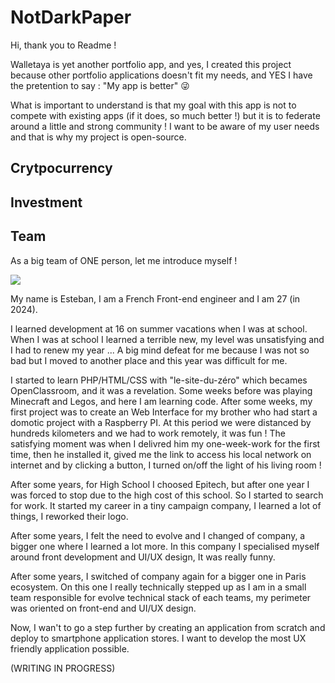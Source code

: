 # NotDarkPaper

Hi, thank you to Readme !

Walletaya is yet another portfolio app, and yes, I created this project because other portfolio applications doesn't fit my needs, and YES I have the pretention to say : "My app is better" 😜

What is important to understand is that my goal with this app is not to compete with existing apps (if it does, so much better !) but it is to federate around a little and strong community ! I want to be aware of my user needs and that is why my project is open-source.

## Crytpocurrency

## Investment 

## Team

As a big team of ONE person, let me introduce myself !

![](https://media.licdn.com/dms/image/D4E03AQF0WIUdKV1gwQ/profile-displayphoto-shrink_200_200/0/1676024747403?e=1718841600&v=beta&t=mS9sM-HmZHLDzbP81WBA53I7jbU3_k-4h_nS2SBlu6s)

My name is Esteban, I am a French Front-end engineer and I am 27 (in 2024).

I learned development at 16 on summer vacations when I was at school. When I was at school I learned a terrible new, my level was unsatisfying and I had to renew my year ... A big mind defeat for me because I was not so bad but I moved to another place and this year was difficult for me.

I started to learn PHP/HTML/CSS with "le-site-du-zéro" which becames OpenClassroom, and it was a revelation. Some weeks before was playing Minecraft and Legos, and here I am learning code. After some weeks, my first project was to create an Web Interface for my brother who had start a domotic project with a Raspberry PI. At this period we were distanced by hundreds kilometers and we had to work remotely, it was fun ! The satisfying moment was when I delivred him my one-week-work for the first time, then he installed it, gived me the link to access his local network on internet and by clicking a button, I turned on/off the light of his living room !

After some years, for High School I choosed Epitech, but after one year I was forced to stop due to the high cost of this school. So I started to search for work. It started my career in a tiny campaign company, I learned a lot of things, I reworked their logo.

After some years, I felt the need to evolve and I changed of company, a bigger one where I learned a lot more. In this company I specialised myself around front development and UI/UX design, It was really funny.

After some years, I switched of company again for a bigger one in Paris ecosystem. On this one I really technically stepped up as I am in a small team responsible for evolve technical stack of each teams, my perimeter was oriented on front-end and UI/UX design.

Now, I wan't to go a step further by creating an application from scratch and deploy to smartphone application stores. I want to develop the most UX friendly application possible.







(WRITING IN PROGRESS)

